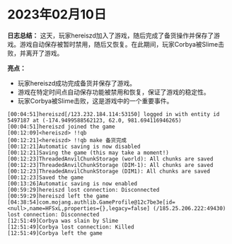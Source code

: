 # 2023年02月10日
**日志总结：**
这天，玩家hereiszd加入了游戏，随后完成了备货操作并保存了游戏。游戏自动保存被暂时禁用，随后又恢复。在此期间，玩家Corbya被Slime击败，并离开了游戏。

**亮点：**
- 玩家hereiszd成功完成备货并保存了游戏。
- 游戏在特定时间点自动保存功能被禁用和恢复，保证了游戏的稳定性。
- 玩家Corbya被Slime击败，这是游戏中的一个重要事件。
```
[00:04:51]hereiszd[/123.232.184.114:53150] logged in with entity id 5497187 at (-174.9499588562123, 62.0, 981.694116946265)
[00:04:51]hereiszd joined the game
[00:12:09]<hereiszd> !!qb
[00:12:21]<hereiszd> !!qb make 备货完成
[00:12:21]Automatic saving is now disabled
[00:12:21]Saving the game (this may take a moment!)
[00:12:23]ThreadedAnvilChunkStorage (world): All chunks are saved
[00:12:23]ThreadedAnvilChunkStorage (DIM-1): All chunks are saved
[00:12:23]ThreadedAnvilChunkStorage (DIM1): All chunks are saved
[00:12:23]Saved the game
[00:13:26]Automatic saving is now enabled
[00:59:29]hereiszd lost connection: Disconnected
[00:59:29]hereiszd left the game
[04:38:54]com.mojang.authlib.GameProfile@12c7be3e[id=<null>,name=HFSxL,properties={},legacy=false] (/185.25.206.222:49430) lost connection: Disconnected
[12:51:49]Corbya was slain by Slime
[12:51:49]Corbya lost connection: Killed
[12:51:49]Corbya left the game
```
